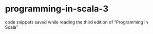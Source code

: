 # programming-in-scala-3
code snippets saved while reading the third edition of "Programming in Scala"

